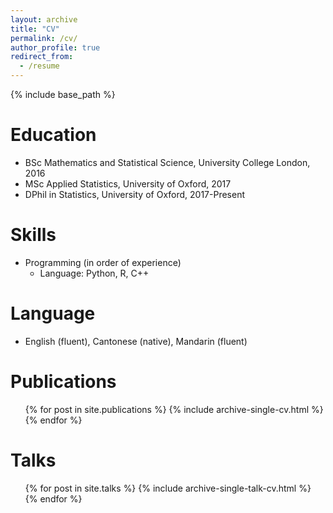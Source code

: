 ```yaml
---
layout: archive
title: "CV"
permalink: /cv/
author_profile: true
redirect_from:
  - /resume
---
```


{% include base_path %}

Education
======
* BSc Mathematics and Statistical Science, University College London, 2016
* MSc Applied Statistics, University of Oxford, 2017
* DPhil in Statistics, University of Oxford, 2017-Present

<!---Work experience
======
* Summer 2015: Research Assistant
  * Github University
  * Duties included: Tagging issues
  * Supervisor: Professor Git

* Fall 2015: Research Assistant
  * Github University
  * Duties included: Merging pull requests
  * Supervisor: Professor Hub
-->

Skills
======
* Programming (in order of experience)
  * Language: Python, R, C++

Language
======
* English (fluent), Cantonese (native), Mandarin (fluent)

Publications
======
  <ul>{% for post in site.publications %}
    {% include archive-single-cv.html %}
  {% endfor %}</ul>
  
Talks
======
  <ul>{% for post in site.talks %}
    {% include archive-single-talk-cv.html %}
  {% endfor %}</ul>
  
<!---Teaching
======
  <ul>{% for post in site.teaching %}
    {% include archive-single-cv.html %}
  {% endfor %}</ul>
-->

<!---Service and leadership
======
* Currently signed in to 43 different slack teams
-->

